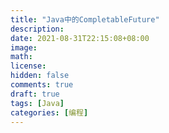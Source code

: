 ```yaml
---
title: "Java中的CompletableFuture"
description:
date: 2021-08-31T22:15:08+08:00
image:
math:
license:
hidden: false
comments: true
draft: true
tags: [Java]
categories: [编程]
---
```


